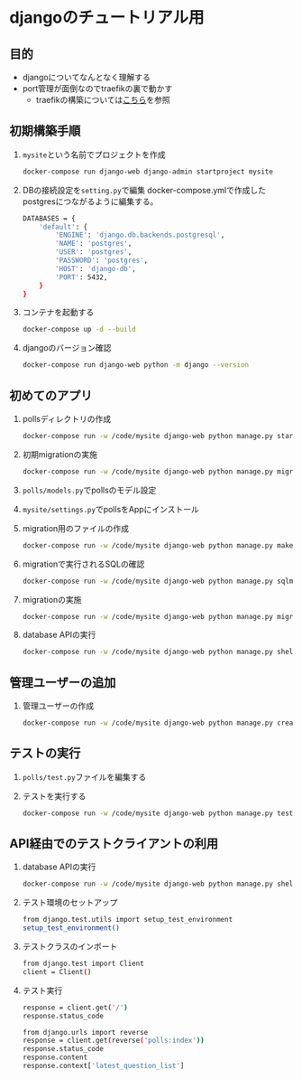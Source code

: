 # djangoのチュートリアル用

## 目的

- djangoについてなんとなく理解する
- port管理が面倒なのでtraefikの裏で動かす
  - traefikの構築については[こちら](https://github.com/vnzzzz/docker-mgr)を参照

## 初期構築手順

1. `mysite`という名前でプロジェクトを作成

    ```bash
    docker-compose run django-web django-admin startproject mysite
    ```

1. DBの接続設定を`setting.py`で編集
    docker-compose.ymlで作成したpostgresにつながるように編集する。

    ```bash
    DATABASES = {
        'default': {
            'ENGINE': 'django.db.backends.postgresql',
            'NAME': 'postgres',
            'USER': 'postgres',
            'PASSWORD': 'postgres',
            'HOST': 'django-db',
            'PORT': 5432,
        }
    }
    ```

1. コンテナを起動する

    ```bash
    docker-compose up -d --build
    ```

1. djangoのバージョン確認

    ```bash
    docker-compose run django-web python -m django --version  
    ```

## 初めてのアプリ

1. pollsディレクトリの作成

    ```bash
    docker-compose run -w /code/mysite django-web python manage.py startapp polls
    ```

1. 初期migrationの実施

    ```bash
    docker-compose run -w /code/mysite django-web python manage.py migrate
    ```

1. `polls/models.py`でpollsのモデル設定

1. `mysite/settings.py`でpollsをAppにインストール

1. migration用のファイルの作成

    ```bash
    docker-compose run -w /code/mysite django-web python manage.py makemigrations polls
    ```

1. migrationで実行されるSQLの確認

    ```bash
    docker-compose run -w /code/mysite django-web python manage.py sqlmigrate polls 0001
    ```

1. migrationの実施

    ```bash
    docker-compose run -w /code/mysite django-web python manage.py migrate
    ```

1. database APIの実行

    ```bash
    docker-compose run -w /code/mysite django-web python manage.py shell
    ```

## 管理ユーザーの追加

1. 管理ユーザーの作成

    ```bash
    docker-compose run -w /code/mysite django-web python manage.py createsuperuser
    ```

## テストの実行

1. `polls/test.py`ファイルを編集する

1. テストを実行する

    ```bash
    docker-compose run -w /code/mysite django-web python manage.py test polls
    ```

## API経由でのテストクライアントの利用

1. database APIの実行

    ```bash
    docker-compose run -w /code/mysite django-web python manage.py shell
    ```

1. テスト環境のセットアップ

    ```bash
    from django.test.utils import setup_test_environment
    setup_test_environment()
    ```

1. テストクラスのインポート

    ```bash
    from django.test import Client
    client = Client()
    ```

1. テスト実行

    ```bash
    response = client.get('/')
    response.status_code

    from django.urls import reverse
    response = client.get(reverse('polls:index'))
    response.status_code
    response.content
    response.context['latest_question_list']
    ```
